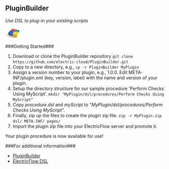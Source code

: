 ## PluginBuilder ##
*Use DSL to plug-in your existing scripts*

<img src="plugin-builder-logo.jpg" width="48">

###Getting Started###

 1. Download or clone the PluginBuilder repository
    ```git clone https://github.com/electric-cloud/PluginBuilder.git```
 2. Copy to a new directory, e.g.,
     ```cp -r PluginBuilder MyPlugin```
 3. Assign a version number to your plugin, e.g., 1.0.0. Edit
    META-INF/plugin.xml (key, version, label) with the name and version
    of your plugin.    
 4. Setup the directory structure for our sample procedure 'Perform Checks Using MyScript'.
    ```mkdir "MyPlugin/dsl/procedures/Perform Checks Using MyScript"```
 5. Copy *procedure.dsl* and *myScript* to "*MyPlugin/dsl/procedures/Perform Checks Using MyScript*". 
 6. Finally, zip up the files to create the plugin zip file.
     ```zip -r MyPlugin.zip dsl/ META-INF/ pages/```
 7. Import the plugin zip file into your ElectricFlow server and promote it.  
     
Your plugin procedure is now available for use!

###For additional information###

- [PluginBuilder][1]
- [ElectricFlow DSL][2]

[1]: https://github.com/electric-cloud/PluginBuilder
[2]: http://docs.electric-cloud.com/eflow_doc/7_0/API/HTML/APIflowHTML.htm#dsl/dslabout.htm 

